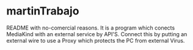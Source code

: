 # martinTrabajo

README with no-comercial reasons. It is a program which conects MediaKind with an external service by API'S. Connect this by putting an external wire to use a Proxy which protects the PC from external Virus.
